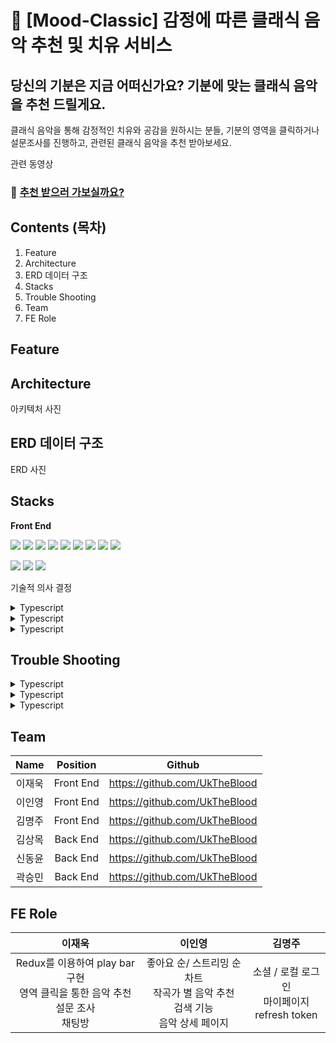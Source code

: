 # 🎹 [Mood-Classic] 감정에 따른 클래식 음악 추천 및 치유 서비스

## 당신의 기분은 지금 어떠신가요? 기분에 맞는 클래식 음악을 추천 드릴게요.
클래식 음악을 통해 감정적인 치유와 공감을 원하시는 분들, 기분의 영역을 클릭하거나 설문조사를 진행하고, 관련된 클래식 음악을 추천 받아보세요.

관련 동영상

### 🎻 [추천 받으러 가보실까요?](https://mood-classic.site/)


## Contents (목차)
1. Feature
2. Architecture
3. ERD 데이터 구조
4. Stacks
5. Trouble Shooting
6. Team
7. FE Role


## Feature




## Architecture
아키텍처 사진



## ERD 데이터 구조
ERD 사진



## Stacks
**Front End**

<img src="https://img.shields.io/badge/TYPESCRIPT-3178C6?style=for-the-badge&logo=Typescript&logoColor=black"> <img src="https://img.shields.io/badge/REACT-61DAFB?style=for-the-badge&logo=REACT&logoColor=black"> <img src="https://img.shields.io/badge/REACT QUERY-FF4154?style=for-the-badge&logo=React Query&logoColor=white"> <img src="https://img.shields.io/badge/STYLED-COMPONENTS-DB7093?style=for-the-badge&logo=STYLEDCOMPONENTS&logoColor=white"> <img src="https://img.shields.io/badge/CSS3-1572B6?style=for-the-badge&logo=CSS3&logoColor=white"> <img src="https://img.shields.io/badge/AXIOS-5A29E4?style=for-the-badge&logo=AXIOS&logoColor=white"> <img src="https://img.shields.io/badge/REACT ROUTER-CA4245?style=for-the-badge&logo=REACTROUTER&logoColor=white"> <img src="https://img.shields.io/badge/redux-764ABC?style=for-the-badge&logo=#764ABC&logoColor=white"> <img src="https://img.shields.io/badge/socketdotio-3010101?style=for-the-badge&logo=socketdotio&logoColor=white">

<img src="https://img.shields.io/badge/Github-181717?style=for-the-badge&logo=GITHUB&logoColor=white"> <img src="https://img.shields.io/badge/VISUAL STUDIO CODE-007ACC?style=for-the-badge&logo=VISUAL STUDIO CODE&logoColor=white">  <img src="https://img.shields.io/badge/Figma-F24E1E?style=for-the-badge&logo=FIGMA&logoColor=white">




기술적 의사 결정 
<details>
  <summary>Typescript</summary>
  <div>내용</div>
</details>
<details>
  <summary>Typescript</summary>
  <div>내용</div>
</details>
<details>
  <summary>Typescript</summary>
  <div>내용</div>
</details>





## Trouble Shooting
<details>
  <summary>Typescript</summary>
  <div>내용</div>
</details>
<details>
  <summary>Typescript</summary>
  <div>내용</div>
</details>
<details>
  <summary>Typescript</summary>
  <div>내용</div>
</details>



## Team

| Name | Position | Github |
|:-:|:-:|:-:|
| 이재욱 | Front End | https://github.com/UkTheBlood |
| 이인영 | Front End | https://github.com/UkTheBlood |
| 김명주 | Front End | https://github.com/UkTheBlood |
| 김상목 | Back End | https://github.com/UkTheBlood |
| 신동윤 | Back End | https://github.com/UkTheBlood |
| 곽승민 | Back End | https://github.com/UkTheBlood |


## FE Role


| 이재욱 | 이인영 | 김명주 |
|:-:|:-:|:-:|
| Redux를 이용하여 play bar 구현<br/> 영역 클릭을 통한 음악 추천 <br/> 설문 조사 <br/> 채팅방 | 좋아요 순/ 스트리밍 순 차트 <br/> 작곡가 별 음악 추천 <br/> 검색 기능 <br/> 음악 상세 페이지 <br/> | 소셜 / 로컬 로그인 <br/> 마이페이지 <br/> refresh token |
























